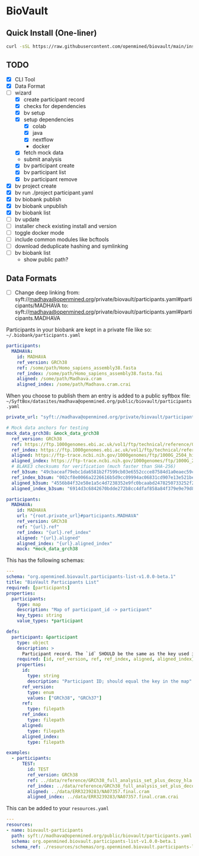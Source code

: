 # BioVault

## Quick Install (One-liner)

```bash
curl -sSL https://raw.githubusercontent.com/openmined/biovault/main/install.sh | bash
```

## TODO

- [x] CLI Tool
- [x] Data Format
- [ ] wizard
    - [x] create participant record
    - [x] checks for dependencies
    - [x] bv setup
    - [x] setup dependencies
        - [x] colab
        - [x] java
        - [x] nextflow
        - docker
    - [x] fetch mock data
    - submit analysis
    - [x] bv participant create
    - [x] bv participant list
    - [x] bv participant remove
- [x] bv project create
- [x] bv run ./project participant.yaml
- [x] bv biobank publish
- [x] bv biobank unpublish
- [x] bv biobank list
- [ ] bv update
- [ ] installer check existing install and version
- [ ] toggle docker mode
- [ ] include common modules like bcftools
- [ ] download deduplicate hashing and symlinking
- [ ] bv biobank list
  - show public path?

## Data Formats

- [ ] Change deep linking from:
  syft://madhava@openmined.org/private/biovault/participants.yaml#participants/MADHAVA
to:
  syft://madhava@openmined.org/private/biovault/participants.yaml#participants.MADHAVA


Participants in your biobank are kept in a private file like so:
`~/.biobank/participants.yaml`
```yaml
participants:
  MADHAVA:
    id: MADHAVA
    ref_version: GRCh38
    ref: /some/path/Homo_sapiens_assembly38.fasta
    ref_index: /some/path/Homo_sapiens_assembly38.fasta.fai
    aligned: /some/path/Madhava.cram
    aligned_index: /some/path/Madhava.cram.crai
```

When you choose to publish them an entry is added to a public syftbox file:
`~/SyftBox/datasites/madhava@openmined.org/public/biovault/participants.yaml`

```yaml
private_url: "syft://madhava@openmined.org/private/biovault/participants.yaml"

# Mock data anchors for testing
mock_data_grch38: &mock_data_grch38
  ref_version: GRCh38
  ref: https://ftp.1000genomes.ebi.ac.uk/vol1/ftp/technical/reference/GRCh38_reference_genome/GRCh38_full_analysis_set_plus_decoy_hla.fa
  ref_index: https://ftp.1000genomes.ebi.ac.uk/vol1/ftp/technical/reference/GRCh38_reference_genome/GRCh38_full_analysis_set_plus_decoy_hla.fa.fai
  aligned: https://ftp-trace.ncbi.nih.gov/1000genomes/ftp/1000G_2504_high_coverage/data/ERR3239276/NA06985.final.cram
  aligned_index: https://ftp-trace.ncbi.nih.gov/1000genomes/ftp/1000G_2504_high_coverage/data/ERR3239276/NA06985.final.cram.crai
  # BLAKE3 checksums for verification (much faster than SHA-256)
  ref_b3sum: "49cbaceaf79ebc1da6581b2f7599cb03e6552ccce87584d1a0eaec59c3629368"
  ref_index_b3sum: "002cf8e0066a2226616b5d9cc09994ac06831cd907e13e521bef6dc69403d147"
  aligned_b3sum: "4556b84f32e58e1a5c4d7238352e9fc0bcaabd2478250733252f2b76047ba3ca"
  aligned_index_b3sum: "6914d3c6842670bdde272b8cc4dfaf858a84f379e9e79d8b24c1a89d577262e2"

participants:
  MADHAVA:
    id: MADHAVA
    url: "{root.private_url}#participants.MADHAVA"
    ref_version: GRCh38
    ref: "{url}.ref"
    ref_index: "{url}.ref_index"
    aligned: "{url}.aligned"
    aligned_index: "{url}.aligned_index"
    mock: *mock_data_grch38
```

This has the following schemas:

```yaml
---
schema: "org.openmined.biovault.participants-list-v1.0.0-beta.1"
title: "BioVault Participants List"
required: [participants]
properties:
  participants:
    type: map
    description: "Map of participant_id -> participant"
    key_types: string
    value_types: *participant

defs:
  participant: &participant
    type: object
    description: >
      Participant record. The `id` SHOULD be the same as the key used in the `participant` map.
    required: [id, ref_version, ref, ref_index, aligned, aligned_index]
    properties:
      id:
        type: string
        description: "Participant ID; should equal the key in the map"
      ref_version:
        type: enum
        values: ["GRCh38", "GRCh37"]
      ref:
        type: filepath
      ref_index:
        type: filepath
      aligned:
        type: filepath
      aligned_index:
        type: filepath

examples:
  - participants:
      TEST:
        id: TEST
        ref_version: GRCh38
        ref: ../data/reference/GRCh38_full_analysis_set_plus_decoy_hla.fa
        ref_index: ../data/reference/GRCh38_full_analysis_set_plus_decoy_hla.fa.fai
        aligned: ../data/ERR3239283/NA07357.final.cram
        aligned_index: ../data/ERR3239283/NA07357.final.cram.crai

```

This can be added to your `resources.yaml`
```yaml
---
resources:
- name: biovault-participants
  path: syft://madhava@openmined.org/public/biovault/participants.yaml
  schema: org.openmined.biovault.participants-list-v1.0.0-beta.1
  schema_ref: ./resources/schemas/org.openmined.biovault.participants-list-v1.0.0-beta.1.yaml
```
